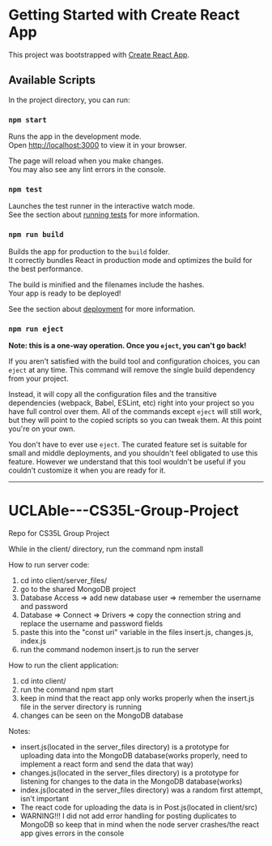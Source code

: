# Getting Started with Create React App

This project was bootstrapped with [Create React App](https://github.com/facebook/create-react-app).

## Available Scripts

In the project directory, you can run:

### `npm start`

Runs the app in the development mode.\
Open [http://localhost:3000](http://localhost:3000) to view it in your browser.

The page will reload when you make changes.\
You may also see any lint errors in the console.

### `npm test`

Launches the test runner in the interactive watch mode.\
See the section about [running tests](https://facebook.github.io/create-react-app/docs/running-tests) for more information.

### `npm run build`

Builds the app for production to the `build` folder.\
It correctly bundles React in production mode and optimizes the build for the best performance.

The build is minified and the filenames include the hashes.\
Your app is ready to be deployed!

See the section about [deployment](https://facebook.github.io/create-react-app/docs/deployment) for more information.

### `npm run eject`

**Note: this is a one-way operation. Once you `eject`, you can't go back!**

If you aren't satisfied with the build tool and configuration choices, you can `eject` at any time. This command will remove the single build dependency from your project.

Instead, it will copy all the configuration files and the transitive dependencies (webpack, Babel, ESLint, etc) right into your project so you have full control over them. All of the commands except `eject` will still work, but they will point to the copied scripts so you can tweak them. At this point you're on your own.

You don't have to ever use `eject`. The curated feature set is suitable for small and middle deployments, and you shouldn't feel obligated to use this feature. However we understand that this tool wouldn't be useful if you couldn't customize it when you are ready for it.

-----------------------------------------------------------------------------------------------------------
# UCLAble---CS35L-Group-Project
Repo for CS35L Group Project

While in the client/ directory, run the command npm install

How to run server code:
  1. cd into client/server_files/
  3. go to the shared MongoDB project
  4. Database Access => add new database user => remember the username and password
  5. Database => Connect => Drivers => copy the connection string and replace the username and password fields
  6. paste this into the "const uri" variable in the files insert.js, changes.js, index.js
  7. run the command nodemon insert.js to run the server

How to run the client application:
  1. cd into client/
  2. run the command npm start
  3. keep in mind that the react app only works properly when the insert.js file in the server directory is running
  4. changes can be seen on the MongoDB database

Notes:
  - insert.js(located in the server_files directory) is a prototype for uploading data into the MongoDB database(works properly, need to implement a react form and send the data that way)
  - changes.js(located in the server_files directory) is a prototype for listening for changes to the data in the MongoDB database(works)
  - index.js(located in the server_files directory) was a random first attempt, isn't important
  - The react code for uploading the data is in Post.js(located in client/src)
  - WARNING!!! I did not add error handling for posting duplicates to MongoDB so keep that in mind when the node server crashes/the react app gives errors in the console

  

